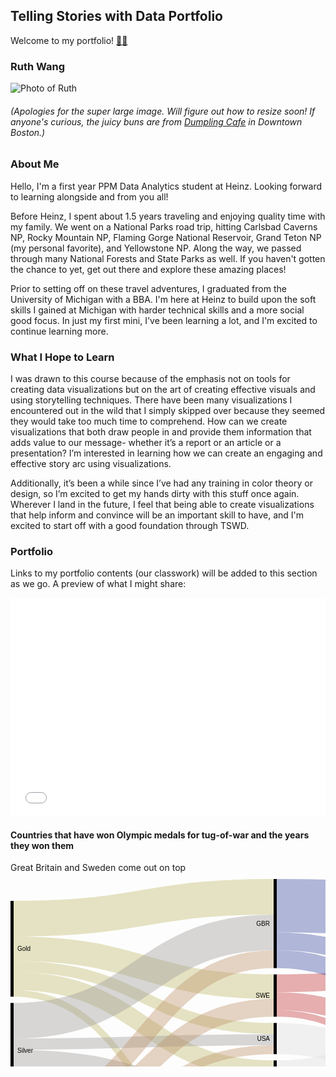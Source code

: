 ## Telling Stories with Data Portfolio
Welcome to my portfolio! [🐙😸](/octocatHaiku.md)

### Ruth Wang  
<!-- <img src="/MVIMG_20191020_181937.png" width="250" height="337"> -->
![Photo of Ruth](/MVIMG_20191020_181937.png)
###### (Apologies for the super large image. Will figure out how to resize soon! If anyone's curious, the juicy buns are from [Dumpling Cafe](https://www.dumplingcafe.com/) in Downtown Boston.)


### About Me
Hello, I'm a first year PPM Data Analytics student at Heinz. Looking forward to learning alongside and from you all!

Before Heinz, I spent about 1.5 years traveling and enjoying quality time with my family. We went on a National Parks road trip, hitting Carlsbad Caverns NP, Rocky Mountain NP, Flaming Gorge National Reservoir, Grand Teton NP (my personal favorite), and Yellowstone NP. Along the way, we passed through many National Forests and State Parks as well. If you haven't gotten the chance to yet, get out there and explore these amazing places!

Prior to setting off on these travel adventures, I graduated from the University of Michigan with a BBA. I'm here at Heinz to build upon the soft skills I gained at Michigan with harder technical skills and a more social good focus. In just my first mini, I've been learning a lot, and I'm excited to continue learning more.



### What I Hope to Learn
I was drawn to this course because of the emphasis not on tools for creating data visualizations but on the art of creating effective visuals and using storytelling techniques. There have been many visualizations I encountered out in the wild that I simply skipped over because they seemed they would take too much time to comprehend. How can we create visualizations that both draw people in and provide them information that adds value to our message- whether it’s a report or an article or a presentation? I’m interested in learning how we can create an engaging and effective story arc using visualizations.

Additionally, it’s been a while since I’ve had any training in color theory or design, so I’m excited to get my hands dirty with this stuff once again. Wherever I land in the future, I feel that being able to create visualizations that help inform and convince will be an important skill to have, and I'm excited to start off with a good foundation through TSWD.



### Portfolio
Links to my portfolio contents (our classwork) will be added to this section as we go.
A preview of what I might share:

<iframe title="Left-Click" aria-label="Bar Chart" id="datawrapper-chart-wRt0Q" src="//datawrapper.dwcdn.net/wRt0Q/1/" scrolling="no" frameborder="0" style="width: 0; min-width: 100% !important; border: none;" height="351"></iframe><script type="text/javascript">!function(){"use strict";window.addEventListener("message",function(a){if(void 0!==a.data["datawrapper-height"])for(var e in a.data["datawrapper-height"]){var t=document.getElementById("datawrapper-chart-"+e)||document.querySelector("iframe[src*='"+e+"']");t&&(t.style.height=a.data["datawrapper-height"][e]+"px")}})}();</script>

#### Countries that have won Olympic medals for tug-of-war and the years they won them  
Great Britain and Sweden come out on top
<svg width="847" height="520" xmlns="http://www.w3.org/2000/svg"><g transform="translate(0, 10)"><g class="links" fill="none" stroke-opacity="0.4"><path d="M5,182.9565217391305C213,182.9565217391305,213,481.08695652173907,421,481.08695652173907" stroke-width="10.695652173913043" style="stroke: rgb(191, 186, 105);"></path><path d="M5,111.65217391304353C213,111.65217391304353,213,172.2173913043476,421,172.2173913043476" stroke-width="39.21739130434783" style="stroke: rgb(191, 186, 105);"></path><path d="M5,63.52173913043484C213,63.52173913043484,213,28.521739130434753,421,28.521739130434753" stroke-width="57.04347826086956" style="stroke: rgb(191, 186, 105);"></path><path d="M5,163.34782608695656C213,163.34782608695656,213,304.52173913043464,421,304.52173913043464" stroke-width="28.52173913043478" style="stroke: rgb(191, 186, 105);"></path><path d="M5,140.1739130434783C213,140.1739130434783,213,239.26086956521712,421,239.26086956521712" stroke-width="17.82608695652174" style="stroke: rgb(191, 186, 105);"></path><path d="M5,339.13043478260863C213,339.13043478260863,213,456.8260869565217,421,456.8260869565217" stroke-width="17.82608695652174" style="stroke: rgb(159, 156, 154);"></path><path d="M5,315.9565217391304C213,315.9565217391304,213,423.65217391304344,421,423.65217391304344" stroke-width="28.52173913043478" style="stroke: rgb(159, 156, 154);"></path><path d="M5,264.2608695652174C213,264.2608695652174,213,257.08695652173884,421,257.08695652173884" stroke-width="17.82608695652174" style="stroke: rgb(159, 156, 154);"></path><path d="M5,226.82608695652175C213,226.82608695652175,213,85.56521739130432,421,85.56521739130432" stroke-width="57.04347826086956" style="stroke: rgb(159, 156, 154);"></path><path d="M5,349.8260869565217C213,349.8260869565217,213,498.21739130434787,421,498.21739130434787" stroke-width="3.5652173913043477" style="stroke: rgb(159, 156, 154);"></path><path d="M5,287.4347826086956C213,287.4347826086956,213,346.60869565217376,421,346.60869565217376" stroke-width="28.52173913043478" style="stroke: rgb(159, 156, 154);"></path><path d="M5,450.7391304347823C213,450.7391304347823,213,385.1304347826087,421,385.1304347826087" stroke-width="28.52173913043478" style="stroke: rgb(191, 145, 105);"></path><path d="M5,375.869565217391C213,375.869565217391,213,128.3478260869565,421,128.3478260869565" stroke-width="28.52173913043478" style="stroke: rgb(191, 145, 105);"></path><path d="M5,425.78260869565185C213,425.78260869565185,213,273.1304347826084,421,273.1304347826084" stroke-width="14.26086956521739" style="stroke: rgb(191, 145, 105);"></path><path d="M5,404.3913043478258C213,404.3913043478258,213,206.0869565217389,421,206.0869565217389" stroke-width="28.52173913043478" style="stroke: rgb(191, 145, 105);"></path><path d="M5,434.6956521739127C213,434.6956521739127,213,320.5652173913042,421,320.5652173913042" stroke-width="3.5652173913043477" style="stroke: rgb(191, 145, 105);"></path><path d="M426,481.08695652173907C634,481.08695652173907,634,471.08695652173895,842,471.08695652173895" stroke-width="10.695652173913043" style="stroke: rgb(222, 219, 222);"></path><path d="M426,195.39130434782584C634,195.39130434782584,634,349.478260869565,842,349.478260869565" stroke-width="28.52173913043478" style="stroke: rgb(196, 56, 59);"></path><path d="M426,166.86956521739108C634,166.86956521739108,634,129.8260869565218,842,129.8260869565218" stroke-width="28.52173913043478" style="stroke: rgb(196, 56, 59);"></path><path d="M426,214.99999999999977C634,214.99999999999977,634,442.56521739130415,842,442.56521739130415" stroke-width="10.695652173913043" style="stroke: rgb(196, 56, 59);"></path><path d="M426,42.782608695652144C634,42.782608695652144,634,62.782608695652144,842,62.782608695652144" stroke-width="85.56521739130434" style="stroke: rgb(61, 77, 161);"></path><path d="M426,99.8260869565217C634,99.8260869565217,634,225.39130434782612,842,225.39130434782612" stroke-width="28.52173913043478" style="stroke: rgb(61, 77, 161);"></path><path d="M426,128.3478260869565C634,128.3478260869565,634,320.95652173913027,842,320.95652173913027" stroke-width="28.52173913043478" style="stroke: rgb(61, 77, 161);"></path><path d="M426,456.8260869565217C634,456.8260869565217,634,456.8260869565216,842,456.8260869565216" stroke-width="17.82608695652174" style="stroke: rgb(222, 219, 222);"></path><path d="M426,423.65217391304344C634,423.65217391304344,634,282.4347826086956,842,282.4347826086956" stroke-width="28.52173913043478" style="stroke: rgb(222, 219, 222);"></path><path d="M426,304.52173913043464C634,304.52173913043464,634,158.34782608695656,842,158.34782608695656" stroke-width="28.52173913043478" style="stroke: rgb(222, 219, 222);"></path><path d="M426,320.5652173913042C634,320.5652173913042,634,425.43478260869557,842,425.43478260869557" stroke-width="3.5652173913043477" style="stroke: rgb(222, 219, 222);"></path><path d="M426,385.1304347826087C634,385.1304347826087,634,253.91304347826087,842,253.91304347826087" stroke-width="28.52173913043478" style="stroke: rgb(222, 219, 222);"></path><path d="M426,255.30434782608668C634,255.30434782608668,634,398.69565217391295,842,398.69565217391295" stroke-width="49.91304347826087" style="stroke: rgb(222, 219, 222);"></path><path d="M426,498.21739130434787C634,498.21739130434787,634,478.2173913043477,842,478.2173913043477" stroke-width="3.5652173913043477" style="stroke: rgb(222, 219, 222);"></path><path d="M426,346.60869565217376C634,346.60869565217376,634,186.86956521739137,842,186.86956521739137" stroke-width="28.52173913043478" style="stroke: rgb(222, 219, 222);"></path></g><g class="nodes" font-family="Arial, Helvetica" font-size="10"><g><rect x="0" y="361.60869565217365" height="103.39130434782629" width="5" fill="#000"></rect><text x="11" y="413.30434782608677" dy="0.35em" text-anchor="start">Bronze</text></g><g><rect x="0" y="35.00000000000006" height="153.3043478260869" width="5" fill="#000"></rect><text x="11" y="111.65217391304351" dy="0.35em" text-anchor="start">Gold</text></g><g><rect x="0" y="198.30434782608697" height="153.30434782608666" width="5" fill="#000"></rect><text x="11" y="274.95652173913027" dy="0.35em" text-anchor="start">Silver</text></g><g><rect x="421" y="370.8695652173913" height="28.521739130434753" width="5" fill="#000"></rect><text x="415" y="385.1304347826087" dy="0.35em" text-anchor="end">BEL</text></g><g><rect x="421" y="496.4347826086957" height="3.5652173913043725" width="5" fill="#000"></rect><text x="415" y="498.21739130434787" dy="0.35em" text-anchor="end">COL</text></g><g><rect x="421" y="475.73913043478257" height="10.695652173913118" width="5" fill="#000"></rect><text x="415" y="481.0869565217391" dy="0.35em" text-anchor="end">DEN</text></g><g><rect x="421" y="447.9130434782608" height="17.82608695652175" width="5" fill="#000"></rect><text x="415" y="456.8260869565217" dy="0.35em" text-anchor="end">FRA</text></g><g><rect x="421" y="-2.842170943040401e-14" height="142.6086956521737" width="5" fill="#000"></rect><text x="415" y="71.30434782608683" dy="0.35em" text-anchor="end">GBR</text></g><g><rect x="421" y="290.26086956521726" height="32.08695652173914" width="5" fill="#000"></rect><text x="415" y="306.3043478260868" dy="0.35em" text-anchor="end">GER</text></g><g><rect x="421" y="332.3478260869564" height="28.521739130434923" width="5" fill="#000"></rect><text x="415" y="346.6086956521739" dy="0.35em" text-anchor="end">GRE</text></g><g><rect x="421" y="409.39130434782606" height="28.521739130434753" width="5" fill="#000"></rect><text x="415" y="423.65217391304344" dy="0.35em" text-anchor="end">NED</text></g><g><rect x="421" y="152.60869565217368" height="67.73913043478257" width="5" fill="#000"></rect><text x="415" y="186.47826086956496" dy="0.35em" text-anchor="end">SWE</text></g><g><rect x="421" y="230.34782608695625" height="49.91304347826099" width="5" fill="#000"></rect><text x="415" y="255.30434782608674" dy="0.35em" text-anchor="end">USA</text></g><g><rect x="842" y="437.21739130434764" height="42.78260869565236" width="5" fill="#000"></rect><text x="836" y="458.6086956521738" dy="0.35em" text-anchor="end">1900</text></g><g><rect x="842" y="373.7391304347825" height="53.47826086956513" width="5" fill="#000"></rect><text x="836" y="400.4782608695651" dy="0.35em" text-anchor="end">1904</text></g><g><rect x="842" y="115.5652173913044" height="85.56521739130432" width="5" fill="#000"></rect><text x="836" y="158.34782608695656" dy="0.35em" text-anchor="end">1906</text></g><g><rect x="842" y="19.99999999999997" height="85.56521739130443" width="5" fill="#000"></rect><text x="836" y="62.782608695652186" dy="0.35em" text-anchor="end">1908</text></g><g><rect x="842" y="306.6956521739129" height="57.04347826086962" width="5" fill="#000"></rect><text x="836" y="335.2173913043477" dy="0.35em" text-anchor="end">1912</text></g><g><rect x="842" y="211.13043478260872" height="85.5652173913042" width="5" fill="#000"></rect><text x="836" y="253.91304347826082" dy="0.35em" text-anchor="end">1920</text></g></g></g></svg>
